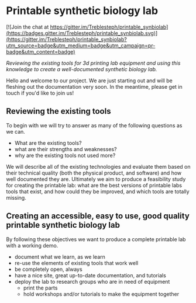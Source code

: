 # Printable synthetic biology lab

[![Join the chat at https://gitter.im/Treblesteph/printable_synbiolab](https://badges.gitter.im/Treblesteph/printable_synbiolab.svg)](https://gitter.im/Treblesteph/printable_synbiolab?utm_source=badge&utm_medium=badge&utm_campaign=pr-badge&utm_content=badge)

*Reviewing the existing tools for 3d printing lab equipment and using this knowledge to create a well-documented synthetic biology lab.*

Hello and welcome to our project. We are just starting out and will be fleshing out the documentation very soon. In the meantime, please get in touch if you'd like to join us!

## Reviewing the existing tools

To begin with we will try to answer as many of the following questions as we can.

- What are the existing tools?
- what are their strengths and weaknesses?
- why are the existing tools not used more?
 
We will describe all of the existing technologies and evaluate them based on their technical quality (both the physical product, and software) and how well documented they are. Ultimately we aim to produce a feasibility study for creating the printable lab: what are the best versions of printable labs tools that exist, and how could they be improved, and which tools are totally missing.

## Creating an accessible, easy to use, good quality printable synthetic biology lab

By following these objectives we want to produce a complete printable lab with a working demo.

- document what we learn, as we learn
- re-use the elements of existing tools that work well
- be completely open, always
- have a nice site, great up-to-date documentation, and tutorials
- deploy the lab to research groups who are in need of equipment
  - print the parts
  - hold workshops and/or tutorials to make the equipment together
